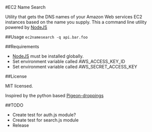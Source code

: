 #EC2 Name Search

Utility that gets the DNS names of your Amazon Web services EC2 instances based on the name you supply.
This a command line utility powered by [NodeJS](http://nodejs.org "Node JS")

##Usage
`ec2namesearch -q api.bar.foo`

##Requirements

*   [NodeJS](http://nodejs.org "Node JS") must be installed globally.
*   Set environment variable called AWS_ACCESS_KEY_ID
*   Set environment variable called AWS_SECRET_ACCESS_KEY

##License

MIT licensed.

Inspired by the python based [Pigeon-droppings](https://github.com/jujhars13/pigeon-droppings "Pigeon Droppings")

##TODO
*   Create test for auth.js module?
*   Create test for search.js module
*   Release